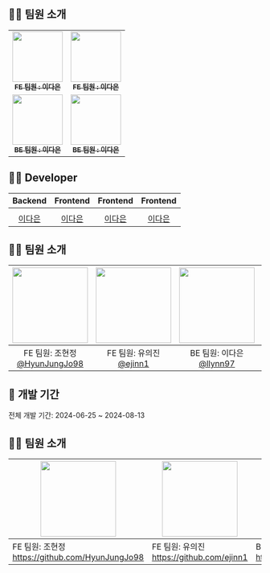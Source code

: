 ## 🙋‍♂️ 팀원 소개
<table>
  <tbody>
    <tr>
      <td align="center"><a href="https://github.com/llynn97"><img src="" width="100px;" alt=""/><br /><sub><b>FE 팀원 : 이다은 </b></sub></a><br /></td>
      <td align="center"><a href="https://github.com/llynn97"><img src="" width="100px;" alt=""/><br /><sub><b>FE 팀원 : 이다은 </b></sub></a><br /></td>
    <tr/>
      <td align="center"><a href="https://github.com/llynn97"><img src="" width="100px;" alt=""/><br /><sub><b>BE 팀원 : 이다은 </b></sub></a><br /></td>
      <td align="center"><a href="https://github.com/llynn97"><img src="" width="100px;" alt=""/><br /><sub><b>BE 팀원 : 이다은 </b></sub></a><br /></td>
    </tr>
  </tbody>
</table>


## 🙋‍♂️ Developer

|                                          Backend                                           |                                         Frontend                                          |                                         Frontend                                          |                                         Frontend                                         |             
| :----------------------------------------------------------------------------------------: | :--------------------------------------------------------------------------------------: | :--------------------------------------------------------------------------------------: | :-------------------------------------------------------------------------------------: | 
|  |  |  |  | 
|                            [이다은](https://github.com/llynn97)                            |                           [이다은](https://github.com/llynn97)                           |                          [이다은](https://github.com/llynn97)                          |                         [이다은](https://github.com/llynn97)                          |                           


## 🙋‍♂️ 팀원 소개
|<img src="https://avatars.githubusercontent.com/u/79002373?v=4" width="150" height="150"/>|<img src="https://avatars.githubusercontent.com/u/101779861?v=4" width="150" height="150"/>|<img src="https://avatars.githubusercontent.com/u/62873417?v=4" width="150" height="150"/>|<img src="https://avatars.githubusercontent.com/u/48711163?v=4" width="150" height="150"/>|
|:-:|:-:|:-:|:-:|
|FE 팀원: 조현정<br/>[@HyunJungJo98](https://github.com/HyunJungJo98)|FE 팀원: 유의진<br/>[@ejinn1](https://github.com/ejinn1)|BE 팀원: 이다은<br/>[@llynn97](https://github.com/llynn97)|BE 팀원: 김태훈<br/>[@TaeHoon0](https://github.com/TaeHoon0)|

## :calendar: 개발 기간
전체 개발 기간: 2024-06-25 ~ 2024-08-13

## 🙋‍♂️ 팀원 소개

| <img src="https://avatars.githubusercontent.com/u/79002373?v=4" width="150" height="150"/> | <img src="https://avatars.githubusercontent.com/u/101779861?v=4" width="150" height="150"/> | <img src="https://avatars.githubusercontent.com/u/62873417?v=4" width="150" height="150"/> | <img src="https://avatars.githubusercontent.com/u/48711163?v=4" width="150" height="150"/> |
| --- | --- | --- | --- |
| FE 팀원: 조현정<br/>https://github.com/HyunJungJo98 | FE 팀원: 유의진<br/>https://github.com/ejinn1 | BE 팀원: 이다은<br/>https://github.com/llynn97 | BE 팀원: 김태훈<br/>https://github.com/TaeHoon0 |

